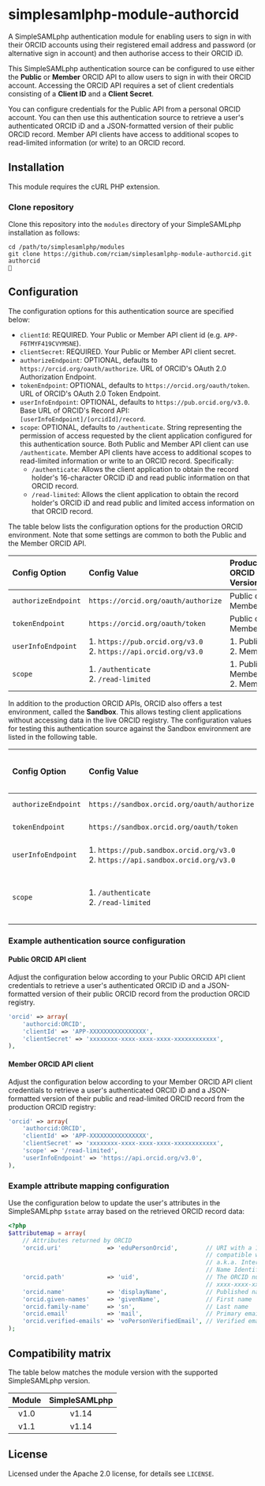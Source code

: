 # simplesamlphp-module-authorcid

A SimpleSAMLphp authentication module for enabling users to sign in with their ORCID accounts using their registered email address and password (or alternative sign in account) and then authorise access to their ORCID iD.

This SimpleSAMLphp authentication source can be configured to use either the **Public** or **Member** ORCID API to allow users to sign in with their ORCID account. Accessing the ORCID API requires a set of client credentials consisting of a **Client ID** and a **Client Secret**.

You can configure credentials for the Public API from a personal ORCID
account. You can then use this authentication source to retrieve a user's
authenticated ORCID iD and a JSON-formatted version of their public ORCID
record. Member API clients have access to additional scopes to read-limited information (or write) to an ORCID record.

## Installation

This module requires the cURL PHP extension.

### Clone repository

Clone this repository into the `modules` directory of your SimpleSAMLphp
installation as follows:

```shell
cd /path/to/simplesamlphp/modules
git clone https://github.com/rciam/simplesamlphp-module-authorcid.git authorcid
🍺
```

## Configuration

The configuration options for this authentication source are specified below:

* `clientId`: REQUIRED. Your Public or Member API client id (e.g. `APP-F6TMYF419CVYMSNE`).
* `clientSecret`: REQUIRED. Your Public or Member API client secret.
* `authorizeEndpoint`: OPTIONAL, defaults to `https://orcid.org/oauth/authorize`. URL of ORCID's OAuth 2.0 Authorization Endpoint.
* `tokenEndpoint`: OPTIONAL, defaults to `https://orcid.org/oauth/token`. URL of ORCID's OAuth 2.0 Token Endpoint.
* `userInfoEndpoint`: OPTIONAL, defaults to `https://pub.orcid.org/v3.0`. Base URL of ORCID's Record API: `[userInfoEndpoint]/[orcidId]/record`.
* `scope`: OPTIONAL, defaults to `/authenticate`. String representing the permission of access requested by the client application configured for this authentication source. Both Public and Member API client can use `/authenticate`. Member API clients have access to additional scopes to read-limited information or write to an ORCID record. Specifically:
  * `/authenticate`: Allows the client application to obtain the record holder's 16-character ORCID iD and read public information on that ORCID record.  
  * `/read-limited`: Allows the client application to obtain the record holder's ORCID iD and read public and limited access information on that ORCID record.

The table below lists the configuration options for the production ORCID environment. Note that some settings are common to both the Public and the Member ORCID API.

| Config Option        | Config Value  | Production ORCID API Version |
| :------------------- | :------------ | :------------------- |
| `authorizeEndpoint`  | `https://orcid.org/oauth/authorize` | Public or Member |
| `tokenEndpoint`      | `https://orcid.org/oauth/token`     | Public or Member |
| `userInfoEndpoint`   | 1. `https://pub.orcid.org/v3.0` <br/> 2. `https://api.orcid.org/v3.0` | 1. Public <br/> 2. Member |
| `scope`   | 1. `/authenticate` <br/> 2. `/read-limited` | 1. Public or Member <br/> 2. Member |

In addition to the production ORCID APIs, ORCID also offers a test environment, called the **Sandbox**. This allows testing client applications without accessing data in the live ORCID registry. The configuration values for testing this authentication source against the Sandbox environment are listed in the following table.

| Config Option        | Config Value  | Sandbox ORCID API Version |
| :------------------- | :------------ | :---------------- |
| `authorizeEndpoint`  | `https://sandbox.orcid.org/oauth/authorize` | Public or Member |
| `tokenEndpoint`      | `https://sandbox.orcid.org/oauth/token`     | Public or Member |
| `userInfoEndpoint`   | 1. `https://pub.sandbox.orcid.org/v3.0` <br/> 2. `https://api.sandbox.orcid.org/v3.0` | 1. Public <br/> 2. Member |
| `scope`   | 1. `/authenticate` <br/> 2. `/read-limited` | 1. Public or Member <br/> 2. Member |

### Example authentication source configuration

#### Public ORCID API client

Adjust the configuration below according to your Public ORCID API client credentials to retrieve a user's authenticated ORCID iD and a JSON-formatted version of their public ORCID record from the production ORCID registry.

```php
'orcid' => array(
    'authorcid:ORCID',
    'clientId' => 'APP-XXXXXXXXXXXXXXXX',
    'clientSecret' => 'xxxxxxxx-xxxx-xxxx-xxxx-xxxxxxxxxxxx',
),
```

#### Member ORCID API client

Adjust the configuration below according to your Member ORCID API client credentials to retrieve a user's authenticated ORCID iD and a JSON-formatted version of their public and read-limited ORCID record from the production ORCID registry:

```php
'orcid' => array(
    'authorcid:ORCID',
    'clientId' => 'APP-XXXXXXXXXXXXXXXX',
    'clientSecret' => 'xxxxxxxx-xxxx-xxxx-xxxx-xxxxxxxxxxxx',
    'scope' => '/read-limited',
    'userInfoEndpoint' => 'https://api.orcid.org/v3.0',
),
```

### Example attribute mapping configuration

Use the configuration below to update the user's attributes in the SimpleSAMLphp `$state` array based on the retrieved ORCID record data:

```php
<?php
$attributemap = array(
    // Attributes returned by ORCID
    'orcid.uri'             => 'eduPersonOrcid',        // URI with a 16-digit number
                                                        // compatible with ISO 27729,
                                                        // a.k.a. International Standard 
                                                        // Name Identifier (ISNI)
    'orcid.path'            => 'uid',                   // The ORCID number formatted as
                                                        // xxxx-xxxx-xxxx-xxxx
    'orcid.name'            => 'displayName',           // Published name
    'orcid.given-names'     => 'givenName',             // First name
    'orcid.family-name'     => 'sn',                    // Last name
    'orcid.email'           => 'mail',                  // Primary email address
    'orcid.verified-emails' => 'voPersonVerifiedEmail', // Verified email address(es)
);
```

## Compatibility matrix

The table below matches the module version with the supported SimpleSAMLphp version.

| Module | SimpleSAMLphp |
|:------:|:-------------:|
| v1.0   | v1.14         |
| v1.1   | v1.14         |

## License

Licensed under the Apache 2.0 license, for details see `LICENSE`.
